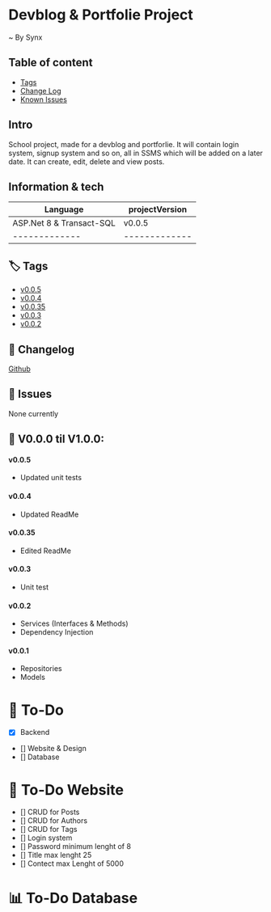 ﻿# Devblog & Portfolie Project

~ By Synx

## Table of content
* [Tags](#Tags)
* [Change Log](#Changelog)
* [Known Issues](#Issues)

## Intro
School project, made for a devblog and portforlie.
It will contain login system, signup system and so on, all in SSMS which will be added on a later date.
It can create, edit, delete and view posts.

## Information & tech

|    Language   | projectVersion| 
| ------------- | ------------- |
|    ASP.Net 8 & Transact-SQL |       v0.0.5     |
| ------------- | ------------- |

## 🏷️ Tags
* [v0.0.5](https://github.com/SynxEU/Devblog/releases/tag/v0.0.5)
* [v0.0.4](https://github.com/SynxEU/Devblog/releases/tag/v0.0.4)
* [v0.0.35](https://github.com/SynxEU/Devblog/releases/tag/v0.0.35)
* [v0.0.3](https://github.com/SynxEU/Devblog/releases/tag/v0.0.3)
* [v0.0.2](https://github.com/SynxEU/Devblog/releases/tag/v0.0.2)

## 🧾 Changelog
[Github](https://github.com/SynxEU/Devblog/commits/master/)

## 🛑 Issues
None currently

## 📝 V0.0.0 til V1.0.0:

#### v0.0.5
* Updated unit tests

#### v0.0.4
* Updated ReadMe

#### v0.0.35
* Edited ReadMe

#### v0.0.3
* Unit test

#### v0.0.2
* Services (Interfaces & Methods) 
* Dependency Injection 

#### v0.0.1
* Repositories 
* Models 

# 📜 To-Do

- [x] Backend 
- [] Website & Design 
- [] Database

# 📑 To-Do Website

- [] CRUD for Posts
- [] CRUD for Authors 
- [] CRUD for Tags 
- [] Login system 
- [] Password minimum lenght of 8 
- [] Title max lenght 25 
- [] Contect max Lenght of 5000 

# 📊 To-Do Database
